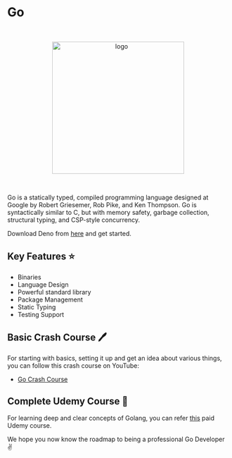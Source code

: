 # Go

<br>
<p align="center"><img src="https://www.vertica.com/wp-content/uploads/2019/07/Golang.png" alt="logo" width="300"/></a>
</p>
<br>

Go is a statically typed, compiled programming language designed at Google by Robert Griesemer, Rob Pike, and Ken Thompson. Go is syntactically similar to C, but with memory safety, garbage collection, structural typing, and CSP-style concurrency.

Download Deno from [here](https://golang.org/dl/) and get started.

## Key Features :star:

* Binaries
* Language Design
* Powerful standard library
* Package Management
* Static Typing
* Testing Support


## Basic Crash Course :pen:

For starting with basics, setting it up and get an idea about various things, you can follow this crash course on YouTube:

* [Go Crash Course](https://www.youtube.com/watch?v=kd-8mb6HfGA)

## Complete Udemy Course :book:

For learning deep and clear concepts of Golang, you can refer [this](https://www.udemy.com/course/go-the-complete-developers-guide/) paid Udemy course.

We hope you now know the roadmap to being a professional Go Developer :v:
